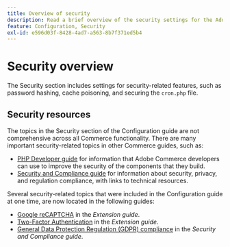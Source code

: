```yaml
---
title: Overview of security
description: Read a brief overview of the security settings for the Adobe Commerce application.
feature: Configuration, Security
exl-id: e596d03f-8428-4ad7-a563-8b7f371ed5b4
---
```

# Security overview

The Security section includes settings for security-related features, such as password hashing, cache poisoning, and securing the `cron.php` file.

## Security resources

The topics in the Security section of the Configuration guide are not comprehensive across all Commerce functionality. There are many important security-related topics in other Commerce guides, such as:

- [PHP Developer guide](https://developer.adobe.com/commerce/php/development/security/) for information that Adobe Commerce developers can use to improve the security of the components that they build.
- [Security and Compliance guide](https://devdocs.magento.com/security/security-and-compliance.html) for information about security, privacy, and regulation compliance, with links to technical resources.

Several security-related topics that were included in the Configuration guide at one time, are now located in the following guides:

- [Google reCAPTCHA](https://devdocs.magento.com/guides/v2.4/security/google-recaptcha.html) in the _Extension guide_.
- [Two-Factor Authentication](https://devdocs.magento.com/guides/v2.4/security/two-factor-authentication.html) in the _Extension guide_.
- [General Data Protection Regulation (GDPR) compliance](https://devdocs.magento.com/compliance/privacy/gdpr.html) in the _Security and Compliance guide_.
